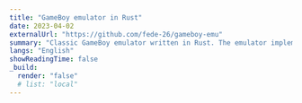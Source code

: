 ```yaml
---
title: "GameBoy emulator in Rust"
date: 2023-04-02
externalUrl: "https://github.com/fede-26/gameboy-emu"
summary: "Classic GameBoy emulator written in Rust. The emulator implements all CPU OP codes. PPU and interrupts are not implemented."
langs: "English"
showReadingTime: false
_build:
  render: "false"
  # list: "local"
---
```

